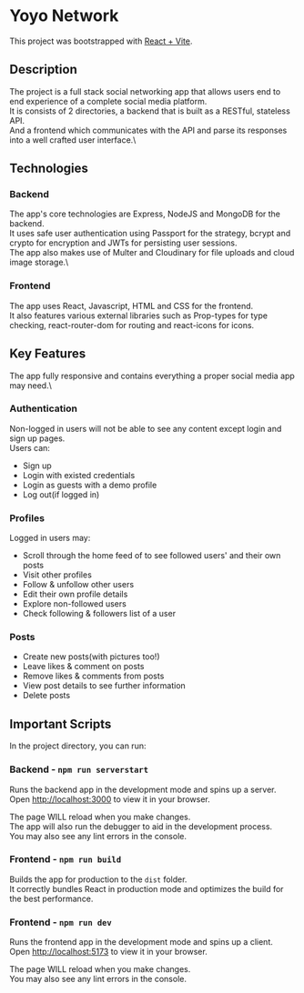 # Yoyo Network

This project was bootstrapped with [React + Vite](https://vitejs.dev/guide/).

## Description

The project is a full stack social networking app that allows users end to end experience of a complete social media platform.\
It is consists of 2 directories, a backend that is built as a RESTful, stateless API.\
And a frontend which communicates with the API and parse its responses into a well crafted user interface.\

## Technologies

### Backend

The app's core technologies are Express, NodeJS and MongoDB for the backend.\
It uses safe user authentication using Passport for the strategy, bcrypt and crypto for encryption and JWTs for persisting user sessions.\
The app also makes use of Multer and Cloudinary for file uploads and cloud image storage.\

### Frontend

The app uses React, Javascript, HTML and CSS for the frontend.\
It also features various external libraries such as Prop-types for type checking, react-router-dom for routing and react-icons for icons.

## Key Features

The app fully responsive and contains everything a proper social media app may need.\

### Authentication

Non-logged in users will not be able to see any content except login and sign up pages.\
Users can:

- Sign up
- Login with existed credentials
- Login as guests with a demo profile
- Log out(if logged in)

### Profiles

Logged in users may:

- Scroll through the home feed of to see followed users' and their own posts
- Visit other profiles
- Follow & unfollow other users
- Edit their own profile details
- Explore non-followed users
- Check following & followers list of a user

### Posts

- Create new posts(with pictures too!)
- Leave likes & comment on posts
- Remove likes & comments from posts
- View post details to see further information
- Delete posts

## Important Scripts

In the project directory, you can run:

### Backend - `npm run serverstart`

Runs the backend app in the development mode and spins up a server.\
Open [http://localhost:3000](http://localhost:3000) to view it in your browser.

The page WILL reload when you make changes.\
The app will also run the debugger to aid in the development process.\
You may also see any lint errors in the console.

### Frontend - `npm run build`

Builds the app for production to the `dist` folder.\
It correctly bundles React in production mode and optimizes the build for the best performance.

### Frontend - `npm run dev`

Runs the frontend app in the development mode and spins up a client.\
Open [http://localhost:5173](http://localhost:5173) to view it in your browser.

The page WILL reload when you make changes.\
You may also see any lint errors in the console.
